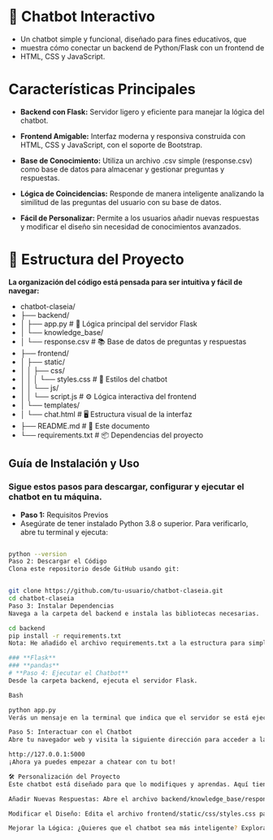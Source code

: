# 🤖 Chatbot Interactivo
- Un chatbot simple y funcional, diseñado para fines educativos, que 
- muestra cómo conectar un backend de Python/Flask con un frontend de 
- HTML, CSS y JavaScript.

# Características Principales
- **Backend con Flask:** Servidor ligero y eficiente para manejar la lógica del chatbot.

- **Frontend Amigable:** Interfaz moderna y responsiva construida con HTML, CSS y JavaScript, con el soporte de Bootstrap.

- **Base de Conocimiento:** Utiliza un archivo .csv simple (response.csv) como base de datos para almacenar y gestionar preguntas y respuestas.

- **Lógica de Coincidencias:** Responde de manera inteligente analizando la similitud de las preguntas del usuario con su base de datos.

- **Fácil de Personalizar:** Permite a los usuarios añadir nuevas respuestas y modificar el diseño sin necesidad de conocimientos avanzados.

# 📁 Estructura del Proyecto
**La organización del código está pensada para ser intuitiva y fácil de navegar:**

- chatbot-claseia/
- ├── backend/
- │   ├── app.py                      # 🧠 Lógica principal del servidor Flask
- │   └── knowledge_base/
- │       └── response.csv            # 📚 Base de datos de preguntas y respuestas
- ├── frontend/
- │   ├── static/
- │   │   ├── css/
- │   │   │   └── styles.css          # 🎨 Estilos del chatbot
- │   │   └── js/
- │   │       └── script.js           # ⚙️ Lógica interactiva del frontend
- │   └── templates/
- │       └── chat.html               # 🖥️ Estructura visual de la interfaz
- ├── README.md                       # 📝 Este documento
- └── requirements.txt                # 📦 Dependencias del proyecto

## **Guía de Instalación y Uso**
### **Sigue estos pasos para descargar, configurar y ejecutar el chatbot en tu máquina.**

- **Paso 1:** Requisitos Previos
- Asegúrate de tener instalado Python 3.8 o superior. Para verificarlo, abre tu terminal y ejecuta:

```bash

python --version
Paso 2: Descargar el Código
Clona este repositorio desde GitHub usando git:


git clone https://github.com/tu-usuario/chatbot-claseia.git
cd chatbot-claseia
Paso 3: Instalar Dependencias
Navega a la carpeta del backend e instala las bibliotecas necesarias.

cd backend
pip install -r requirements.txt
Nota: He añadido el archivo requirements.txt a la estructura para simplificar la instalación. Si no lo tienes, puedes crearlo y pegar el siguiente contenido:

### **Flask**
### **pandas**
# **Paso 4: Ejecutar el Chatbot**
Desde la carpeta backend, ejecuta el servidor Flask.

Bash

python app.py
Verás un mensaje en la terminal que indica que el servidor se está ejecutando en una dirección local.

Paso 5: Interactuar con el Chatbot
Abre tu navegador web y visita la siguiente dirección para acceder a la interfaz:

http://127.0.0.1:5000
¡Ahora ya puedes empezar a chatear con tu bot!

🛠️ Personalización del Proyecto
Este chatbot está diseñado para que lo modifiques y aprendas. Aquí tienes algunas ideas:

Añadir Nuevas Respuestas: Abre el archivo backend/knowledge_base/response.csv y agrega nuevas filas con preguntas y sus respuestas correspondientes. No olvides reiniciar el servidor (Ctrl+C y python app.py) para que los cambios surtan efecto.

Modificar el Diseño: Edita el archivo frontend/static/css/styles.css para cambiar colores, fuentes o cualquier otro elemento visual.

Mejorar la Lógica: ¿Quieres que el chatbot sea más inteligente? Explora el código en backend/app.py para modificar cómo procesa las preguntas y busca las respuestas.
